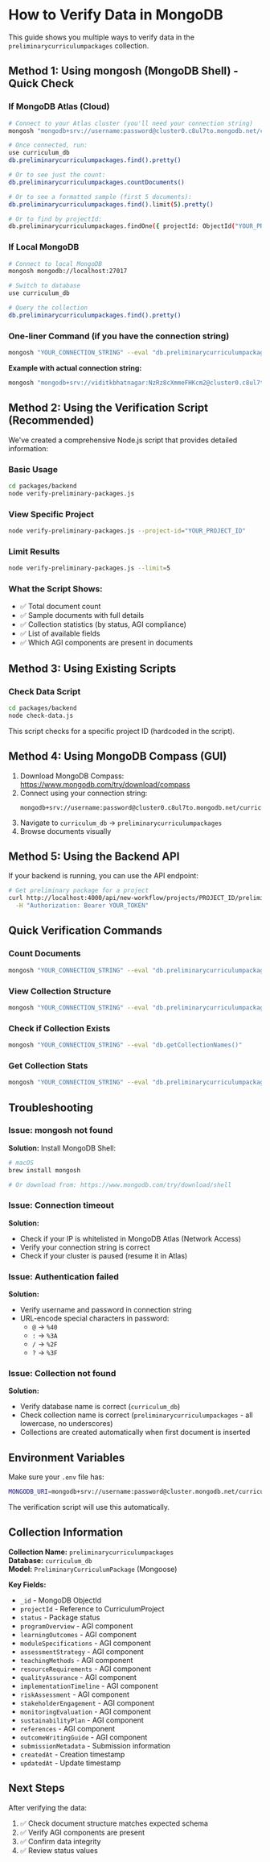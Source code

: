 # How to Verify Data in MongoDB

This guide shows you multiple ways to verify data in the `preliminarycurriculumpackages` collection.

## Method 1: Using mongosh (MongoDB Shell) - Quick Check

### If MongoDB Atlas (Cloud)

```bash
# Connect to your Atlas cluster (you'll need your connection string)
mongosh "mongodb+srv://username:password@cluster0.c8ul7to.mongodb.net/curriculum_db?retryWrites=true&w=majority"

# Once connected, run:
use curriculum_db
db.preliminarycurriculumpackages.find().pretty()

# Or to see just the count:
db.preliminarycurriculumpackages.countDocuments()

# Or to see a formatted sample (first 5 documents):
db.preliminarycurriculumpackages.find().limit(5).pretty()

# Or to find by projectId:
db.preliminarycurriculumpackages.findOne({ projectId: ObjectId("YOUR_PROJECT_ID") })
```

### If Local MongoDB

```bash
# Connect to local MongoDB
mongosh mongodb://localhost:27017

# Switch to database
use curriculum_db

# Query the collection
db.preliminarycurriculumpackages.find().pretty()
```

### One-liner Command (if you have the connection string)

```bash
mongosh "YOUR_CONNECTION_STRING" --eval "db.preliminarycurriculumpackages.find().pretty()"
```

**Example with actual connection string:**

```bash
mongosh "mongodb+srv://viditkbhatnagar:NzRz8cXmmeFHKcm2@cluster0.c8ul7to.mongodb.net/curriculum_db?retryWrites=true&w=majority" --eval "db.preliminarycurriculumpackages.find().pretty()"
```

## Method 2: Using the Verification Script (Recommended)

We've created a comprehensive Node.js script that provides detailed information:

### Basic Usage

```bash
cd packages/backend
node verify-preliminary-packages.js
```

### View Specific Project

```bash
node verify-preliminary-packages.js --project-id="YOUR_PROJECT_ID"
```

### Limit Results

```bash
node verify-preliminary-packages.js --limit=5
```

### What the Script Shows:

- ✅ Total document count
- ✅ Sample documents with full details
- ✅ Collection statistics (by status, AGI compliance)
- ✅ List of available fields
- ✅ Which AGI components are present in documents

## Method 3: Using Existing Scripts

### Check Data Script

```bash
cd packages/backend
node check-data.js
```

This script checks for a specific project ID (hardcoded in the script).

## Method 4: Using MongoDB Compass (GUI)

1. Download MongoDB Compass: https://www.mongodb.com/try/download/compass
2. Connect using your connection string:
   ```
   mongodb+srv://username:password@cluster0.c8ul7to.mongodb.net/curriculum_db
   ```
3. Navigate to `curriculum_db` → `preliminarycurriculumpackages`
4. Browse documents visually

## Method 5: Using the Backend API

If your backend is running, you can use the API endpoint:

```bash
# Get preliminary package for a project
curl http://localhost:4000/api/new-workflow/projects/PROJECT_ID/preliminary-package \
  -H "Authorization: Bearer YOUR_TOKEN"
```

## Quick Verification Commands

### Count Documents

```bash
mongosh "YOUR_CONNECTION_STRING" --eval "db.preliminarycurriculumpackages.countDocuments()"
```

### View Collection Structure

```bash
mongosh "YOUR_CONNECTION_STRING" --eval "db.preliminarycurriculumpackages.findOne()"
```

### Check if Collection Exists

```bash
mongosh "YOUR_CONNECTION_STRING" --eval "db.getCollectionNames()"
```

### Get Collection Stats

```bash
mongosh "YOUR_CONNECTION_STRING" --eval "db.preliminarycurriculumpackages.stats()"
```

## Troubleshooting

### Issue: mongosh not found

**Solution:** Install MongoDB Shell:

```bash
# macOS
brew install mongosh

# Or download from: https://www.mongodb.com/try/download/shell
```

### Issue: Connection timeout

**Solution:**

- Check if your IP is whitelisted in MongoDB Atlas (Network Access)
- Verify your connection string is correct
- Check if your cluster is paused (resume it in Atlas)

### Issue: Authentication failed

**Solution:**

- Verify username and password in connection string
- URL-encode special characters in password:
  - `@` → `%40`
  - `:` → `%3A`
  - `/` → `%2F`
  - `?` → `%3F`

### Issue: Collection not found

**Solution:**

- Verify database name is correct (`curriculum_db`)
- Check collection name is correct (`preliminarycurriculumpackages` - all lowercase, no underscores)
- Collections are created automatically when first document is inserted

## Environment Variables

Make sure your `.env` file has:

```bash
MONGODB_URI=mongodb+srv://username:password@cluster.mongodb.net/curriculum_db?retryWrites=true&w=majority
```

The verification script will use this automatically.

## Collection Information

**Collection Name:** `preliminarycurriculumpackages`  
**Database:** `curriculum_db`  
**Model:** `PreliminaryCurriculumPackage` (Mongoose)

**Key Fields:**

- `_id` - MongoDB ObjectId
- `projectId` - Reference to CurriculumProject
- `status` - Package status
- `programOverview` - AGI component
- `learningOutcomes` - AGI component
- `moduleSpecifications` - AGI component
- `assessmentStrategy` - AGI component
- `teachingMethods` - AGI component
- `resourceRequirements` - AGI component
- `qualityAssurance` - AGI component
- `implementationTimeline` - AGI component
- `riskAssessment` - AGI component
- `stakeholderEngagement` - AGI component
- `monitoringEvaluation` - AGI component
- `sustainabilityPlan` - AGI component
- `references` - AGI component
- `outcomeWritingGuide` - AGI component
- `submissionMetadata` - Submission information
- `createdAt` - Creation timestamp
- `updatedAt` - Update timestamp

## Next Steps

After verifying the data:

1. ✅ Check document structure matches expected schema
2. ✅ Verify AGI components are present
3. ✅ Confirm data integrity
4. ✅ Review status values

